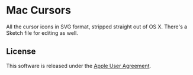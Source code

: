 # Mac Cursors

All the cursor icons in SVG format, stripped straight out of OS X. There's a Sketch file for editing as well.

License
-------

This software is released under the [Apple User Agreement](http://images.apple.com/legal/sla/docs/OSX1011.pdf).
